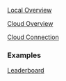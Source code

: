
[Local Overview](unisave-local)

[Cloud Overview](unisave-cloud)

[Cloud Connection](cloud-connection)


### Examples

[Leaderboard](example-leaderboard)
